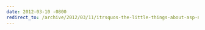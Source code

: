 ```yaml
---
date: 2012-03-10 -0800
redirect_to: /archive/2012/03/11/itrsquos-the-little-things-about-asp-net-mvc-4.aspx/
---
```

